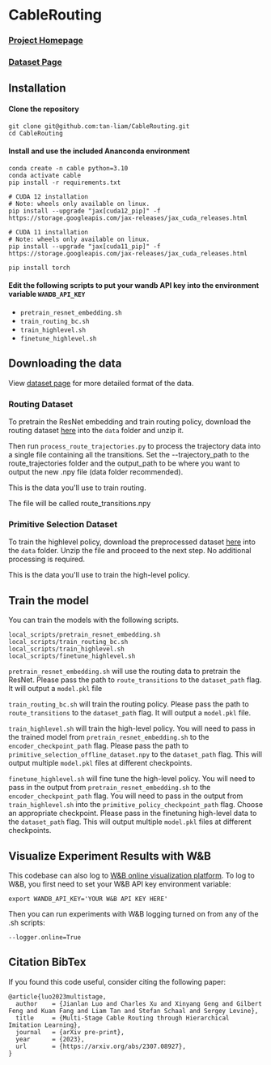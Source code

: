 # CableRouting
### [Project Homepage](https://sites.google.com/view/cablerouting/home)

### [Dataset Page](https://sites.google.com/view/cablerouting/data)

## Installation

#### Clone the repository
```shell
git clone git@github.com:tan-liam/CableRouting.git
cd CableRouting
```

#### Install and use the included Ananconda environment
```shell
conda create -n cable python=3.10
conda activate cable
pip install -r requirements.txt

# CUDA 12 installation
# Note: wheels only available on linux.
pip install --upgrade "jax[cuda12_pip]" -f https://storage.googleapis.com/jax-releases/jax_cuda_releases.html

# CUDA 11 installation
# Note: wheels only available on linux.
pip install --upgrade "jax[cuda11_pip]" -f https://storage.googleapis.com/jax-releases/jax_cuda_releases.html

pip install torch
```

#### Edit the following scripts to put your wandb API key into the environment variable `WANDB_API_KEY`
* `pretrain_resnet_embedding.sh`
* `train_routing_bc.sh`
* `train_highlevel.sh`
* `finetune_highlevel.sh`

## Downloading the data
View [dataset page](https://sites.google.com/view/cablerouting/data) for more detailed format of the data.

### Routing Dataset
To pretrain the ResNet embedding and train routing policy, download the routing dataset [here](https://rail.eecs.berkeley.edu/datasets/cable_routing/routing_primitive_offline_dataset.zip) into the `data` folder and unzip it. 

Then run `process_route_trajectories.py` to process the trajectory data into a single file containing all the transitions. Set the --trajectory_path to the route_trajectories folder and the output_path to be where you want to output the new .npy file (data folder recommended).

This is the data you'll use to train routing.

The file will be called route_transitions.npy
 
### Primitive Selection Dataset
To train the highlevel policy, download the preprocessed dataset [here](https://rail.eecs.berkeley.edu/datasets/cable_routing/end_to_end_trajectory_dataset.zip) into the `data` folder. Unzip the file and proceed to the next step. No additional processing is required. 

This is the data you'll use to train the high-level policy.

## Train the model
You can train the models with the following scripts.
```shell
local_scripts/pretrain_resnet_embedding.sh
local_scripts/train_routing_bc.sh
local_scripts/train_highlevel.sh
local_scripts/finetune_highlevel.sh
```

`pretrain_resnet_embedding.sh` will use the routing data to pretrain the ResNet. Please pass the path to `route_transitions` to the `dataset_path` flag. It will output a `model.pkl` file

`train_routing_bc.sh` will train the routing policy. Please pass the path to `route_transitions` to the `dataset_path` flag. It will output a `model.pkl` file.

`train_highlevel.sh` will train the high-level policy. You will need to pass in the trained model from `pretrain_resnet_embedding.sh` to the `encoder_checkpoint_path` flag. Please pass the path to `primitive_selection_offline_dataset.npy` to the `dataset_path` flag. This will output multiple `model.pkl` files at different checkpoints.

`finetune_highlevel.sh` will fine tune the high-level policy. You will need to pass in the output from `pretrain_resnet_embedding.sh` to the `encoder_checkpoint_path` flag. You will need to pass in the output from `train_highlevel.sh` into the `primitive_policy_checkpoint_path` flag. Choose an appropriate checkpoint. Please pass in the finetuning high-level data to the `dataset_path` flag. This will output multiple `model.pkl` files at different checkpoints.

## Visualize Experiment Results with W&B
This codebase can also log to [W&B online visualization platform](https://wandb.ai/site).
To log to W&B, you first need to set your W&B API key environment variable:
```shell
export WANDB_API_KEY='YOUR W&B API KEY HERE'
```
Then you can run experiments with W&B logging turned on from any of the .sh scripts:
```shell
--logger.online=True
```

## Citation BibTex

If you found this code useful, consider citing the following paper:
```
@article{luo2023multistage,
  author    = {Jianlan Luo and Charles Xu and Xinyang Geng and Gilbert Feng and Kuan Fang and Liam Tan and Stefan Schaal and Sergey Levine},
  title     = {Multi-Stage Cable Routing through Hierarchical Imitation Learning},
  journal   = {arXiv pre-print},
  year      = {2023},
  url       = {https://arxiv.org/abs/2307.08927},
}
```
